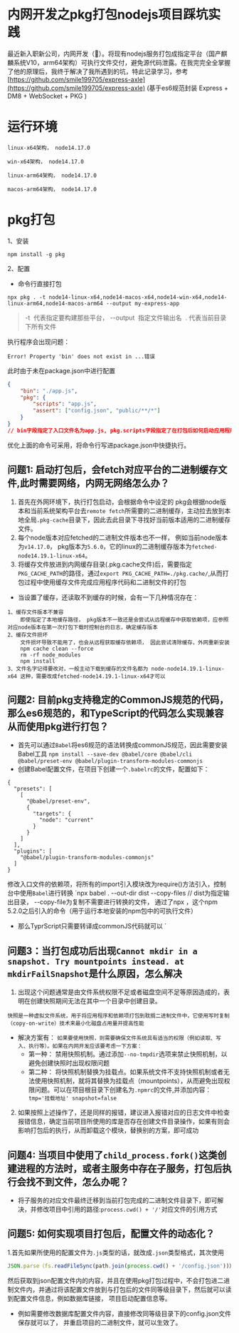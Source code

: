 # 内网开发之pkg打包nodejs项目踩坑实践
最近新入职新公司，内网开发（🫥）。将现有nodejs服务打包成指定平台（国产麒麟系统V10，arm64架构）可执行文件交付，避免源代码泄露。在我完完全全掌握了他的原理后，我终于解决了我所遇到的坑，特此记录学习，参考 [https://github.com/smile199705/express-axle](https://github.com/smile199705/express-axle) (基于es6规范封装 Express + DM8 + WebSocket + PKG )

# 运行环境

`linux-x64架构， node14.17.0`

`win-x64架构， node14.17.0`

`linux-arm64架构， node14.17.0`

`macos-arm64架构， node14.17.0`

# pkg打包

1、安装

`npm install -g pkg`

2、配置

- 命令行直接打包

```shell
npx pkg . -t node14-linux-x64,node14-macos-x64,node14-win-x64,node14-linux-arm64,node14-macos-arm64 --output my-express-app
```

> -t  代表指定要构建那些平台， --output  指定文件输出名  . 代表当前目录下所有文件


执行程序会出现问题：

`Error! Property 'bin' does not exist in ...错误`

此时由于未在package.json中进行配置

```json
{
    "bin": "./app.js",  
    "pkg": {
        "scripts": "app.js",
        "assert": ["config.json", "public/**/*"]
    }
}
// bin字段指定了入口文件名为app.js, pkg.scripts字段指定了在打包后如何启动应用程序, pkg.assert指定那些文件不打包，例如静态文件等。并且配置打包的基础操作有很多种方法，参考官网：https://www.npmjs.com/package/pkg
```

优化上面的命令可采用，将命令行写进package.json中快捷执行。

## 问题1: 启动打包后，会fetch对应平台的二进制缓存文件,此时需要网络，内网无网络怎么办？

1.  首先在外网环境下，执行打包启动，会根据命令中设定的 pkg会根据node版本和当前系统架构平台去`remote fetch`所需要的二进制缓存，主动拉去放到本地全局`.pkg-cache`目录下，因此去此目录下寻找好当前版本适用的二进制缓存文件。 
2.  每个node版本对应fetched的二进制文件版本也不一样， 例如当前node版本为`v14.17.0`， pkg版本为`5.6.0`，它的linux的二进制缓存版本为`fetched-node14.19.1-linux-x64`。 
3.  将缓存文件放进到内网缓存目录(.pkg.cache文件)后，需要指定`PKG_CACHE_PATH`的路径，通过`export PKG_CACHE_PATH=./pkg.cache/`,从而打包过程中使用缓存文件完成应用程序代码和二进制文件的打包 

- 当设置了缓存，还读取不到缓存的时候，会有一下几种情况存在：

```
1、缓存文件版本不兼容
    即使指定了本地缓存路径， pkg版本不一致还是会尝试从远程缓存中获取依赖项，应参照对应node版本在第一次打包下载时控制台的日志，确定缓存版本
2、缓存文件损坏
    文件损坏导致不能用了，也会从远程获取缓存依赖项， 因此尝试清除缓存，外网重新安装
    npm cache clean --force
    rm -rf node_modules
    npm install
3、文件名字记得要改对，一般主动下载到缓存的文件名都为 node-node14.19.1-linux-x64 这种，需要改成fetched-node14.19.1-linux-x64才可以
```

## 问题2: 目前pkg支持稳定的CommonJS规范的代码，那么es6规范的，和TypeScript的代码怎么实现兼容从而使用pkg进行打包？

- 首先可以通过`Babel`将es6规范的语法转换成commonJS规范，因此需要安装Babel工具
`npm install --save-dev @babel/core @babel/cli @babel/preset-env @babel/plugin-transform-modules-commonjs`
- 创建Babel配置文件，在项目下创建一个`.babelrc`的文件，配置如下：

```
{
  "presets": [
    [
      "@babel/preset-env",
      {
        "targets": {
          "node": "current"
        }
      }
    ]
  ],
  "plugins": [
    "@babel/plugin-transform-modules-commonjs"
  ]
}
```

修改入口文件的依赖项，将所有的import引入模块改为require()方法引入，控制台中使用`Babel`进行转换
`npx babel . --out-dir dist --copy-files
// dist为指定输出目录， --copy-file为复制不需要进行转换的文件， 通过了npx ，这个npm 5.2.0之后引入的命令（用于运行本地安装的npm包中的可执行文件）

- 那么TyprScript只需要转译成commonJS代码就可以
`

## 问题3：当打包成功后出现`Cannot mkdir in a snapshot. Try mountpoints instead. at mkdirFailSnapshot`是什么原因，怎么解决

1. 出现这个问题通常是由文件系统权限不足或者磁盘空间不足等原因造成的，表明在创建快照期间无法在其中一个目录中创建目录。

```
快照是一种虚拟文件系统，用于将应用程序和依赖项打包到耽搁二进制文件中，它使用写时复制（copy-on-write）技术来最小化磁盘占用量并提高性能
```

- 解决方案有： `如果要使用快照，则需要确保文件系统具有适当的权限（例如读取、写入、执行等）。如果在内网开发应该要考虑一下方案：` 
   - 第一种： 禁用快照机制。通过添加`--no-tmpdir`选项来禁止快照机制，以避免创建快照时出现权限问题
   - 第二种： 将快照机制替换为挂载点。如果系统文件不支持快照机制或者无法使用快照机制，就将其替换为挂载点（mountpoints），从而避免出现权限问题。可以在项目根目录下创建名为`.npmrc`的文件,并添加内容：`tmp='挂载地址' snapshot=false`

2. 如果按照上述操作了，还是同样的报错，建议进入报错对应的日志文件中检查报错信息，确定当前项目所使用的库是否存在创建文件目录操作，如果有则会影响打包后的执行，从而卸载这个模块，替换别的方案，即可成功

## 问题4: 当项目中使用了`child_process.fork()`这类创建进程的方法时，或者主服务中存在子服务，打包后执行会找不到文件，怎么办呢？

- 将子服务的对应文件最终迁移到当前打包完成的二进制文件目录下，即可解决，并修改项目中引用的路径:`process.cwd() + '/'`对应文件的引用方式

## 问题5: 如何实现项目打包后，配置文件的动态化？

1.首先如果所使用的配置文件为`.js`类型的话，就改成`.json`类型格式，其次使用

```javascript
JSON.parse（fs.readFileSync(path.join(process.cwd() + '/config.json'))）
```

然后获取到json配置文件内的内容，并且在使用pkg打包过程中，不会打包进二进制文件内，并通过将该配置文件放到与打包后的文件同等级目录下，然后就可以读到配置文件信息，例如数据库链接， 项目启动配置信息等。

- 例如需要修改数据库配置文件内容，直接修改同等级目录下的config.json文件保存就可以了， 并重启项目的二进制文件，就可以生效了。
